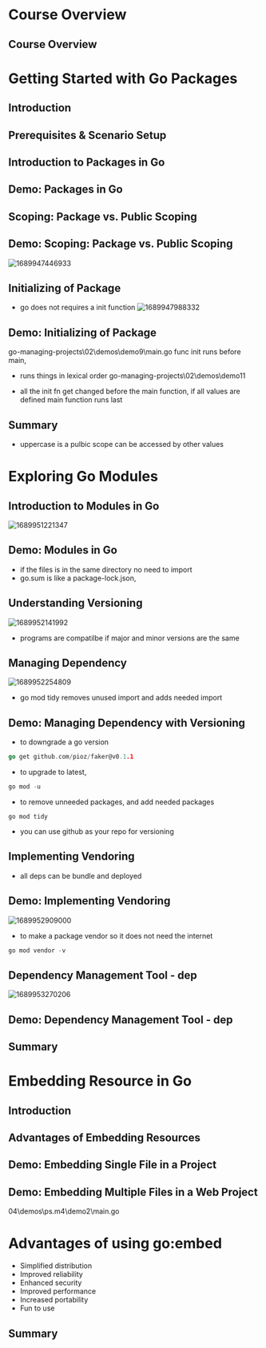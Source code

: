 # Course Overview

## Course Overview

# Getting Started with Go Packages

## Introduction

## Prerequisites &amp; Scenario Setup

## Introduction to Packages in Go

## Demo: Packages in Go

## Scoping: Package vs. Public Scoping

## Demo: Scoping: Package vs. Public Scoping
![1689947446933](image/README/1689947446933.png)

## Initializing of Package
* go does not requires a init function
![1689947988332](image/README/1689947988332.png)


## Demo: Initializing of Package
go-managing-projects\02\demos\demo9\main.go
 func init runs before main,
 * runs things in lexical order
 go-managing-projects\02\demos\demo11

* all the init fn get changed before the main function, if all values are defined main function runs last


## Summary
* uppercase is a pulbic scope can be accessed by other values

# Exploring Go Modules


## Introduction to Modules in Go
![1689951221347](image/README/1689951221347.png)

## Demo: Modules in Go
* if the files is in the same directory no need to import
* go.sum is like a package-lock.json,

## Understanding Versioning
![1689952141992](image/README/1689952141992.png)
* programs are compatilbe if major and minor versions are the same

## Managing Dependency
![1689952254809](image/README/1689952254809.png)
* go mod tidy removes unused import and adds needed import

## Demo: Managing Dependency with Versioning
* to downgrade a go version
```go
go get github.com/pioz/faker@v0.1.1
```

* to upgrade to latest,
```ps1
go mod -u
```

* to remove unneeded packages, and add needed packages
```
go mod tidy
```

* you can use github as your repo for versioning

## Implementing Vendoring
* all deps can be bundle and deployed

## Demo: Implementing Vendoring
![1689952909000](image/README/1689952909000.png)
* to make a package vendor so it does not need the internet
```ps1
go mod vendor -v
```

## Dependency Management Tool - dep
![1689953270206](image/README/1689953270206.png)

##  Demo: Dependency Management Tool - dep

## Summary

# Embedding Resource in Go


## Introduction

## Advantages of Embedding Resources

## Demo: Embedding Single File in a Project

## Demo: Embedding Multiple Files in a Web Project
04\demos\ps.m4\demo2\main.go
  <h1>Advantages of using go:embed</h1>
  <ul>
    <li>Simplified distribution    </li>
    <li>Improved reliability    </li>
    <li>Enhanced security    </li>
    <li>Improved performance    </li>
    <li>Increased portability    </li>
    <li>Fun to use    </li>
  </ul>

## Summary
